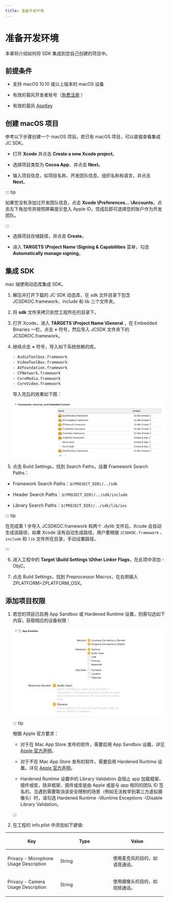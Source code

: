 ```yaml
---
title: 准备开发环境
---
```

# 准备开发环境

本章将介绍如何将 SDK 集成到您自己创建的项目中。

## 前提条件

- 支持 macOS 10.10 或以上版本的 macOS 设备

- 有效的菊风开发者账号（[免费注册](http://developer.juphoon.com/signup) ）

- 有效的菊风 [AppKey](https://developer.juphoon.com/cn/document/V2.1/create-application.php)

## 创建 macOS 项目

参考以下步骤创建一个 macOS 项目。若已有 macOS 项目，可以直接查看集成 JC SDK。

- 打开 **Xcode** 并点击 **Create a new Xcode project**。

- 选择项目类型为 **Cocoa App**，并点击 **Next**。

- 输入项目信息，如项目名称、开发团队信息、组织名称和语言，并点击 **Next**。

::: tip

如果您没有添加过开发团队信息，点击 **Xcode \Preferences… \Accounts**，点击左下角加号并按照屏幕提示登入
Apple ID，完成后即可选择您的账户作为开发团队。

:::

- 选择项目存储路径，并点击 **Create**。

- 进入 **TARGETS \Project Name \Signing & Capabilities** 菜单，勾选
    **Automatically manage signing**。

## 集成 SDK

mac 端使用动态库集成 SDK。

1. 解压并打开下载的 JC SDK 动态库，在 sdk 文件目录下包含 JCSDKOC.framework、include 和 lib
    三个文件夹。

2. 将 **sdk** 文件夹拷贝到您工程所在的目录下。

3. 打开 Xcode，进入 **TARGETS \Project Name \General** ，在 Embedded
    Binaries 一栏，点击 **+** 符号，然后导入 JCSDK 文件夹下的 JCSDKOC.framework。

4. 继续点击 **+** 符号，导入如下系统依赖的库。

    ``````default
    - AudioToolbox.framework
    - VideoToolBox.framework
    - AVFoundation.framework
    - CFNetwork.framework
    - CoreMedia.framework
    - CoreVideo.framework
    ``````

    导入完后的效果如下图：

    ![../../../../\_images/macdyliblist.png](../../../../_images/macdyliblist.png)

5. 点击 Build Settings，找到 Search Paths，设置 Framework Search Paths：

- Framework Search Paths：`$(PROJECT_DIR)/../sdk`

- Header Search Paths：`$(PROJECT_DIR)/../sdk/include`

- Library Search Paths：`$(PROJECT_DIR)/../sdk/lib/ios`

::: tip

在完成第 1 步导入 JCSDKOC.framework 和两个 .dylib 文件后，Xcode 会自动生成该路径，如果 Xcode
没有自动生成路径，用户要根据 `JCSDKOC.framework` 、`include` 和 `lib`
文件所在目录，手动设置路径。

:::

6. 进入工程中的 **Target \Build Settings \Other Linker Flags**，在此项中添加
    -ObjC。

7. 点击 Build Settings，找到 Preprocessor Macros，在右侧输入
    ZPLATFORM=ZPLATFORM\_OSX。

## 添加项目权限

1. 若您的项目已启用 App Sandbox 或 Hardened Runtime 设置，则需勾选如下内容，获取相应的设备权限：

    ![../../../../\_images/sandboxset.png](../../../../_images/sandboxset.png)
    ![../../../../\_images/hardrunset.png](../../../../_images/hardrunset.png)

    ::: tip

    根据 Apple 官方要求：

      - 对于在 Mac App Store 发布的软件，需要启用 App Sandbox 设置。详见 [Apple
        官方声明](https://developer.apple.com/app-sandboxing/)。

      - 对于不在 Mac App Store 发布的软件，需要启用 Hardened Runtime 设置。详见 [Apple
        官方声明](https://developer.apple.com/news/?id=09032019a)。

      - Hardened Runtime 设置中的 Library Validation 会阻止 app
        加载框架、插件或库，除非框架、插件或库是由 Apple 或是与
        app 相同的团队 ID 签名的。当遇到需要取消该安全限制的场景（例如无法枚举到第三方虚拟摄像头）时，请勾选
        Hardened Runtime -\Runtime Exceptions -\Disable Library
        Validation。

    :::

2. 在工程的 info.plist 中添加如下键值:

<table style="width:99%;">
<colgroup>
<col style="width: 33%" />
<col style="width: 33%" />
<col style="width: 33%" />
</colgroup>
<thead>
<tr class="header">
<th><p>Key</p></th>
<th><p>Type</p></th>
<th><p>Value</p></th>
</tr>
</thead>
<tbody>
<tr class="odd">
<td><p>Privacy - Microphone Usage Description</p></td>
<td><p>String</p></td>
<td><p>使用麦克风的目的，如语音通话。</p></td>
</tr>
<tr class="even">
<td><p>Privacy - Camera Usage Description</p></td>
<td><p>String</p></td>
<td><p>使用摄像头的目的，如视频通话。</p></td>
</tr>
</tbody>
</table>
